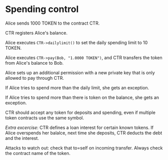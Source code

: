 Spending control
================

Alice sends 1000 TOKEN to the contract CTR.

CTR registers Alice's balance.

Alice executes `CTR->dailylimit()` to set the daily spending limit to 10
TOKEN.

Alice executes `CTR->pay(Bob, "1.0000 TOKEN")`, and CTR transfers the
token from Alice's balance to Bob.

Alice sets up an additional permission with a new private key that is
only allowed to pay through CTR.

If Alice tries to spend more than the daily limit, she gets an
exception.

If Alice tries to spend more than there is token on the balance, she gets an exception.

CTR should accept any token for deposits and spending, even if multiple
token contracts use the same symbol.

*Extra excercise*: CTR defines a loan interest for certain known
 tokens. If Alice overspends her balalce, next time she deposits, CTR
 deducts the debt and the interest.


Attacks to watch out: check that to=self on incoming transfer. Always
check the contract name of the token.









